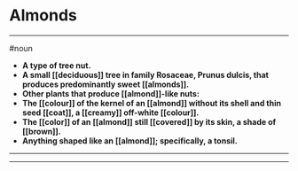 # Almonds
---
#noun
- **A type of tree nut.**
- **A small [[deciduous]] tree in family Rosaceae, Prunus dulcis, that produces predominantly sweet [[almonds]].**
- **Other plants that produce [[almond]]-like nuts:**
- **The [[colour]] of the kernel of an [[almond]] without its shell and thin seed [[coat]], a [[creamy]] off-white [[colour]].**
- **The [[color]] of an [[almond]] still [[covered]] by its skin, a shade of [[brown]].**
- **Anything shaped like an [[almond]]; specifically, a tonsil.**
---
---
